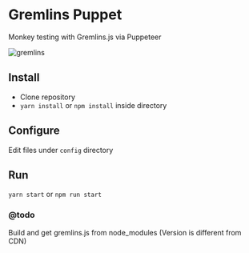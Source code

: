 # Gremlins Puppet
Monkey testing with Gremlins.js via Puppeteer

![gremlins](https://media.giphy.com/media/l2YWDVBDEhAAJSeQg/giphy.gif)

## Install

* Clone repository
* `yarn install` or `npm install` inside directory

## Configure

Edit files under `config` directory

## Run

`yarn start` or `npm run start`

### @todo
Build and get gremlins.js from node_modules (Version is different from CDN)
